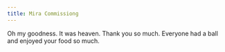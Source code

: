 ```yaml
---
title: Mira Commissiong
---
```

Oh my goodness. It was heaven. Thank you so much. Everyone had a ball and enjoyed your food so much.